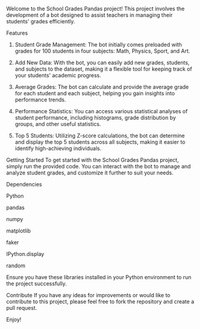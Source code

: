 Welcome to the School Grades Pandas project! This project involves the development of a bot designed to assist teachers in managing their students' grades efficiently.

Features
1) Student Grade Management: The bot initially comes preloaded with grades for 100 students in four subjects: Math, Physics, Sport, and Art.

2) Add New Data: With the bot, you can easily add new grades, students, and subjects to the dataset, making it a flexible tool for keeping track of your students' academic progress.

3) Average Grades: The bot can calculate and provide the average grade for each student and each subject, helping you gain insights into performance trends.

4) Performance Statistics: You can access various statistical analyses of student performance, including histograms, grade distribution by groups, and other useful statistics.

5) Top 5 Students: Utilizing Z-score calculations, the bot can determine and display the top 5 students across all subjects, making it easier to identify high-achieving individuals.

Getting Started
To get started with the School Grades Pandas project, simply run the provided code. You can interact with the bot to manage and analyze student grades, and customize it further to suit your needs.

Dependencies

Python

pandas

numpy

matplotlib

faker

IPython.display

random


Ensure you have these libraries installed in your Python environment to run the project successfully.

Contribute
If you have any ideas for improvements or would like to contribute to this project, please feel free to fork the repository and create a pull request.

Enjoy!
